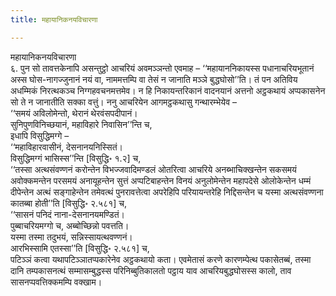 ```yaml
---
title: महायानिकनयविचारणा

---
```

महायानिकनयविचारणा  
६. पुन सो तावत्तकेनापि असन्तुट्ठो आचरियं अवमञ्ञन्तो एवमाह – ‘‘महायाननिकायस्स पधानाचरियभूतानं अस्स घोस-नागज्जुनानं नयं वा, नाममत्तम्पि वा तेसं न जानाति मञ्ञे बुद्धघोसो’’ति। तं पन अतिविय अधम्मिकं निरत्थकञ्च निग्गहवचनमत्तमेव। न हि निकायन्तरिकानं वादनयानं अत्तनो अट्ठकथायं अप्पकासनेन सो ते न जानातीति सक्का वत्तुं। ननु आचरियेन आगमट्ठकथासु गन्थारम्भेयेव –  
‘‘समयं अविलोमेन्तो, थेरानं थेरवंसपदीपानं।  
सुनिपुणविनिच्छयानं, महाविहारे निवासिन’’न्ति च,  
इधापि विसुद्धिमग्गे –  
‘‘महाविहारवासीनं, देसनानयनिस्सितं।  
विसुद्धिमग्गं भासिस्स’’न्ति [विसुद्धि॰ १.२] च,  
‘‘तस्सा अत्थसंवण्णनं करोन्तेन विभज्जवादिमण्डलं ओतरित्वा आचरिये अनब्भाचिक्खन्तेन सकसमयं अवोक्कमन्तेन परसमयं अनायूहन्तेन सुत्तं अप्पटिबाहन्तेन विनयं अनुलोमेन्तेन महापदेसे ओलोकेन्तेन धम्मं दीपेन्तेन अत्थं सङ्गाहेन्तेन तमेवत्थं पुनरावत्तेत्वा अपरेहिपि परियायन्तरेहि निद्दिसन्तेन च यस्मा अत्थसंवण्णना कातब्बा होती’’ति [विसुद्धि॰ २.५८१] च,  
‘‘सासनं पनिदं नाना-देसनानयमण्डितं।  
पुब्बाचरियमग्गो च, अब्बोच्छिन्नो पवत्तति।  
यस्मा तस्मा तदुभयं, सन्निस्सायत्थवण्णनं।  
आरभिस्सामि एतस्सा’’ति [विसुद्धि॰ २.५८१] च,  
पटिञ्ञं कत्वा यथापटिञ्ञातप्पकारेनेव अट्ठकथायो कता। एवमेतासं करणे कारणम्पेत्थ पकासेतब्बं, तस्मा दानि तम्पकासनत्थं सम्मासम्बुद्धस्स परिनिब्बुतिकालतो पट्ठाय याव आचरियबुद्धघोसस्स कालो, ताव सासनप्पवत्तिक्कमम्पि वक्खाम।  